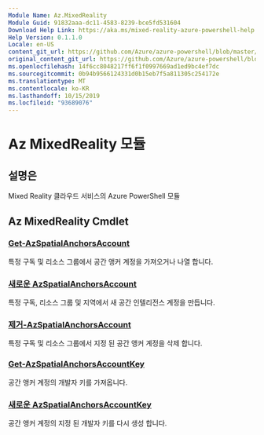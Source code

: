 ```yaml
---
Module Name: Az.MixedReality
Module Guid: 91832aaa-dc11-4583-8239-bce5fd531604
Download Help Link: https://aka.ms/mixed-reality-azure-powershell-help
Help Version: 0.1.1.0
Locale: en-US
content_git_url: https://github.com/Azure/azure-powershell/blob/master/src/MixedReality/MixedReality/help/Az.MixedReality.md
original_content_git_url: https://github.com/Azure/azure-powershell/blob/master/src/MixedReality/MixedReality/help/Az.MixedReality.md
ms.openlocfilehash: 14f6cc8048217ff6f1f0997669ad1ed9bc4ef7dc
ms.sourcegitcommit: 0b94b9566124331d0b15eb7f5a811305c254172e
ms.translationtype: MT
ms.contentlocale: ko-KR
ms.lasthandoff: 10/15/2019
ms.locfileid: "93689076"
---
```

# Az MixedReality 모듈
## 설명은
Mixed Reality 클라우드 서비스의 Azure PowerShell 모듈

## Az MixedReality Cmdlet
### [Get-AzSpatialAnchorsAccount](Get-AzSpatialAnchorsAccount.md)
특정 구독 및 리소스 그룹에서 공간 앵커 계정을 가져오거나 나열 합니다.

### [새로운 AzSpatialAnchorsAccount](New-AzSpatialAnchorsAccount.md)
특정 구독, 리소스 그룹 및 지역에서 새 공간 인텔리전스 계정을 만듭니다.

### [제거-AzSpatialAnchorsAccount](Remove-AzSpatialAnchorsAccount.md)
특정 구독 및 리소스 그룹에서 지정 된 공간 앵커 계정을 삭제 합니다.

### [Get-AzSpatialAnchorsAccountKey](Get-AzSpatialAnchorsAccountKey.md)
공간 앵커 계정의 개발자 키를 가져옵니다.

### [새로운 AzSpatialAnchorsAccountKey](New-AzSpatialAnchorsAccountKey.md)
공간 앵커 계정의 지정 된 개발자 키를 다시 생성 합니다.